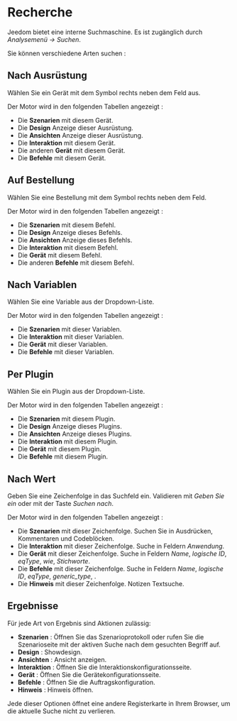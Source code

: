 # Recherche

Jeedom bietet eine interne Suchmaschine. Es ist zugänglich durch *Analysemenü → Suchen*.

Sie können verschiedene Arten suchen :

## Nach Ausrüstung

Wählen Sie ein Gerät mit dem Symbol rechts neben dem Feld aus.

Der Motor wird in den folgenden Tabellen angezeigt :

- Die **Szenarien** mit diesem Gerät.
- Die **Design** Anzeige dieser Ausrüstung.
- Die **Ansichten** Anzeige dieser Ausrüstung.
- Die **Interaktion** mit diesem Gerät.
- Die anderen **Gerät** mit diesem Gerät.
- Die **Befehle** mit diesem Gerät.

## Auf Bestellung

Wählen Sie eine Bestellung mit dem Symbol rechts neben dem Feld.

Der Motor wird in den folgenden Tabellen angezeigt :

- Die **Szenarien** mit diesem Befehl.
- Die **Design** Anzeige dieses Befehls.
- Die **Ansichten** Anzeige dieses Befehls.
- Die **Interaktion** mit diesem Befehl.
- Die **Gerät** mit diesem Befehl.
- Die anderen **Befehle** mit diesem Befehl.

## Nach Variablen

Wählen Sie eine Variable aus der Dropdown-Liste.

Der Motor wird in den folgenden Tabellen angezeigt :

- Die **Szenarien** mit dieser Variablen.
- Die **Interaktion** mit dieser Variablen.
- Die **Gerät** mit dieser Variablen.
- Die **Befehle** mit dieser Variablen.

## Per Plugin

Wählen Sie ein Plugin aus der Dropdown-Liste.

Der Motor wird in den folgenden Tabellen angezeigt :

- Die **Szenarien** mit diesem Plugin.
- Die **Design** Anzeige dieses Plugins.
- Die **Ansichten** Anzeige dieses Plugins.
- Die **Interaktion** mit diesem Plugin.
- Die **Gerät** mit diesem Plugin.
- Die **Befehle** mit diesem Plugin.

## Nach Wert

Geben Sie eine Zeichenfolge in das Suchfeld ein. Validieren mit *Geben Sie ein* oder mit der Taste *Suchen nach*.

Der Motor wird in den folgenden Tabellen angezeigt :

- Die **Szenarien** mit dieser Zeichenfolge.
	Suchen Sie in Ausdrücken, Kommentaren und Codeblöcken.
- Die **Interaktion** mit dieser Zeichenfolge.
	Suche in Feldern *Anwendung*.
- Die **Gerät** mit dieser Zeichenfolge.
	Suche in Feldern *Name*, *logische ID*, *eqType*, *wie*, *Stichworte*.
- Die **Befehle** mit dieser Zeichenfolge.
	Suche in Feldern *Name*, *logische ID*, *eqType*, *generic_type*, .
- Die **Hinweis** mit dieser Zeichenfolge.
	Notizen Textsuche.

## Ergebnisse

Für jede Art von Ergebnis sind Aktionen zulässig:
- **Szenarien** : Öffnen Sie das Szenarioprotokoll oder rufen Sie die Szenarioseite mit der aktiven Suche nach dem gesuchten Begriff auf.
- **Design** : Showdesign.
- **Ansichten** : Ansicht anzeigen.
- **Interaktion** : Öffnen Sie die Interaktionskonfigurationsseite.
- **Gerät** : Öffnen Sie die Gerätekonfigurationsseite.
- **Befehle** : Öffnen Sie die Auftragskonfiguration.
- **Hinweis** : Hinweis öffnen.

Jede dieser Optionen öffnet eine andere Registerkarte in Ihrem Browser, um die aktuelle Suche nicht zu verlieren.

